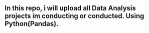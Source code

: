 ## In this repo, i will upload all Data Analysis projects im conducting or conducted. Using Python(Pandas).
